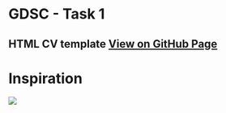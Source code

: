 # GDSC - Task 1

## HTML CV template [View on GitHub Page](https://youssef-attai.github.io/html-cv-template/)

# Inspiration

<img src="https://i.pinimg.com/736x/f4/1f/50/f41f5052cb1a2d7b85b78a51c5db918a--free-creative-resume-templates-cv-templates-word-free.jpg"/>
